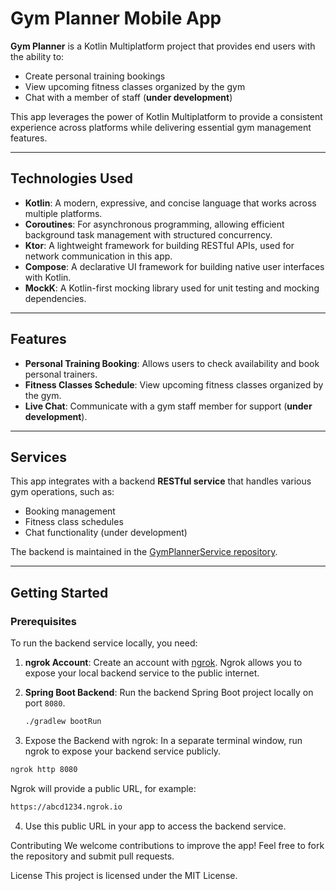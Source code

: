 # Gym Planner Mobile App

**Gym Planner** is a Kotlin Multiplatform project that provides end users with the ability to:

- Create personal training bookings
- View upcoming fitness classes organized by the gym
- Chat with a member of staff (**under development**)

This app leverages the power of Kotlin Multiplatform to provide a consistent experience across platforms while delivering essential gym management features.

---

## Technologies Used

- **Kotlin**: A modern, expressive, and concise language that works across multiple platforms.
- **Coroutines**: For asynchronous programming, allowing efficient background task management with structured concurrency.
- **Ktor**: A lightweight framework for building RESTful APIs, used for network communication in this app.
- **Compose**: A declarative UI framework for building native user interfaces with Kotlin.
- **MockK**: A Kotlin-first mocking library used for unit testing and mocking dependencies.

---

## Features

- **Personal Training Booking**: Allows users to check availability and book personal trainers.
- **Fitness Classes Schedule**: View upcoming fitness classes organized by the gym.
- **Live Chat**: Communicate with a gym staff member for support (**under development**).

---

## Services

This app integrates with a backend **RESTful service** that handles various gym operations, such as:

- Booking management
- Fitness class schedules
- Chat functionality (under development)

The backend is maintained in the [GymPlannerService repository](https://github.com/IanArb/GymPlannerService).

---

## Getting Started

### Prerequisites

To run the backend service locally, you need:

1. **ngrok Account**: Create an account with [ngrok](https://ngrok.com/). Ngrok allows you to expose your local backend service to the public internet.

2. **Spring Boot Backend**: Run the backend Spring Boot project locally on port `8080`.

   ```bash
   ./gradlew bootRun
   ```

3. Expose the Backend with ngrok: In a separate terminal window, run ngrok to expose your backend service publicly.

```bash
ngrok http 8080
```

Ngrok will provide a public URL, for example:

```bash
https://abcd1234.ngrok.io
```

4. Use this public URL in your app to access the backend service.

Contributing
We welcome contributions to improve the app! Feel free to fork the repository and submit pull requests.

License
This project is licensed under the MIT License.
